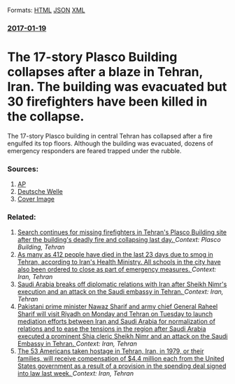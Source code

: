 
Formats: [HTML](/news/2017/01/19/the-17-story-plasco-building-collapses-after-a-blaze-in-tehran-iran-the-building-was-evacuated-but-30-firefighters-have-been-killed-in-the.html)  [JSON](/news/2017/01/19/the-17-story-plasco-building-collapses-after-a-blaze-in-tehran-iran-the-building-was-evacuated-but-30-firefighters-have-been-killed-in-the.json)  [XML](/news/2017/01/19/the-17-story-plasco-building-collapses-after-a-blaze-in-tehran-iran-the-building-was-evacuated-but-30-firefighters-have-been-killed-in-the.xml)  

### [2017-01-19](/news/2017/01/19/index.md)

# The 17-story Plasco Building collapses after a blaze in Tehran, Iran. The building was evacuated but 30 firefighters have been killed in the collapse. 

The 17-story Plasco building in central Tehran has collapsed after a fire engulfed its top floors. Although the building was evacuated, dozens of emergency responders are feared trapped under the rubble.


### Sources:

1. [AP](http://hosted2.ap.org/APDEFAULT/3d281c11a96b4ad082fe88aa0db04305/Article_2017-01-19-ML-Iran-Fire/id-8fc552ddb97a4e0b88ba3971650b1eee)
2. [Deutsche Welle](http://www.dw.com/en/irans-oldest-high-rise-tower-collapses-in-fire/a-37186503)
2. [Cover Image](http://www.dw.com/image/37189900_304.jpg)

### Related:

1. [Search continues for missing firefighters in Tehran's Plasco Building site after the building's deadly fire and collapsing last day. ](/news/2017/01/20/search-continues-for-missing-firefighters-in-tehran-s-plasco-building-site-after-the-building-s-deadly-fire-and-collapsing-last-day.md) _Context: Plasco Building, Tehran_
2. [As many as 412 people have died in the last 23 days due to smog in Tehran, according to Iran's Health Ministry. All schools in the city have also been ordered to close as part of emergency measures. ](/news/2016/11/16/as-many-as-412-people-have-died-in-the-last-23-days-due-to-smog-in-tehran-according-to-iran-s-health-ministry-all-schools-in-the-city-have.md) _Context: Iran, Tehran_
3. [Saudi Arabia breaks off diplomatic relations with Iran after Sheikh Nimr's execution and an attack on the Saudi embassy in Tehran. ](/news/2016/01/3/saudi-arabia-breaks-off-diplomatic-relations-with-iran-after-sheikh-nimr-s-execution-and-an-attack-on-the-saudi-embassy-in-tehran.md) _Context: Iran, Tehran_
4. [Pakistani prime minister Nawaz Sharif and army chief General Raheel Sharif will visit Riyadh on Monday and Tehran on Tuesday to launch mediation efforts between Iran and Saudi Arabia for normalization of relations and to ease the tensions in the region after Saudi Arabia executed a prominent Shia cleric Sheikh Nimr and an attack on the Saudi Embassy in Tehran. ](/news/2016/01/17/pakistani-prime-minister-nawaz-sharif-and-army-chief-general-raheel-sharif-will-visit-riyadh-on-monday-and-tehran-on-tuesday-to-launch-media.md) _Context: Iran, Tehran_
5. [The 53 Americans taken hostage in Tehran, Iran, in 1979, or their families, will receive compensation of $4.4 million each from the United States government as a result of a provision in the spending deal signed into law last week. ](/news/2015/12/24/the-53-americans-taken-hostage-in-tehran-iran-in-1979-or-their-families-will-receive-compensation-of-4-4-million-each-from-the-united-s.md) _Context: Iran, Tehran_
